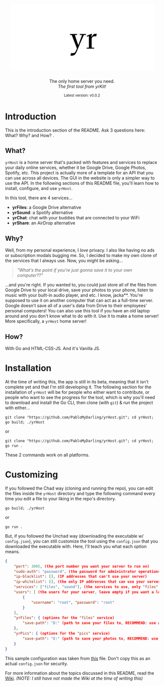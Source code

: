 <h1 align="center">
    <img src="gui/home/images/yrHost.png" width="475" height="217">
</h1>
<p align="center">
    The only home server you need.<br><i>The first tool from yrKit!</i>
</p>
<p align="center">
    <sup>Latest version: v0.0.2</sup>
</p>

# Introduction
This is the introduction section of the README. Ask 3 questions here: What? Why? and How? .

## What?
`yrHost` is a home server that's packed with features and services to replace your daily online services, whether it be Google Drive, Google Photos, Spotify, etc. This project is actually more of a template for an API that you can use across all devices. The GUI in the website is only a simpler way to use the API. In the following sections of this README file, you'll learn how to install, configure, and use `yrHost`.  

In this tool, there are 4 services...
- **yrFiles**: a Google Drive alternative
- **yrSound**: a Spotify alternative
- **yrChat**: chat with your buddies that are connected to your WiFi
- **yrShare**: an AirDrop alternative

## Why?
Well, from my personal experience, I *love* privacy. I also like having no ads or subscription modals bugging me. So, I decided to make my own clone of the services that I always use. Now, you might be asking...
> *"What's the point if you're just gonna save it to your own computer??"*

...and you're right. If you wanted to, you could just store all of the files from Google Drive to your local drive, save your photos to your phone, listen to music with your built-in audio player, and etc. I know, jacka**. You're supposed to use it on another computer that can act as a full-time server. Google doesn't save all of a user's data from Drive to their employees' personal computers! You can also use this tool if you have an old laptop around and you don't know what to do with it. Use it to make a home server! More specifically, a `yrHost` home server!

## How?
With Go and HTML-CSS-JS. And it's Vanilla JS.

# Installation
At the time of writing this, the app is still in its beta, meaning that it isn't complete yet and that I'm still developing it. The following section for the installation of `yrHost` will be for people who either want to contribute, or people who want to see the progress for the tool, which is why you'll need to download and install the Go CLI, then clone (with `git`) & run the project with either...
```pwsh
git clone "https://github.com/PabloMyDarling/yrHost.git"; cd yrHost; go build; ./yrHost
```
or
```pwsh
git clone "https://github.com/PabloMyDarling/yrHost.git"; cd yrHost; go run .
```
These 2 commands work on all platforms.  
# Customizing
If you followed the Chad way (cloning and running the repo), you can edit the files inside the `yrHost` directory and type the following command every time you edit a file to your liking in the repo's directory.
```pwsh
go build; ./yrHost
```
or
```pwsh
go run .
```
But, if you followed the Unchad way (downloading the executable w/ `config.json`), you can still customize the tool using the `config.json` that you downloaded the executable with. Here, I'll teach you what each option means.  

```json
{
	"port": 3005, (the port number you want your server to run on)
	"sudo-auth": "password", (the password for administrator operations)
	"ip-blacklist": [], (IP addresses that can't use your server)
	"ip-whitelist": [], (the only IP addresses that can use your server)
	"services": ["files", "sound"], (the services to use, only "files" and "sound" are available)
	"users": [ (the users for your server, leave empty if you want a login free server)
		{
			"username": "root", "password": "root"
		}
	],
	"yrFiles": { (options for the "files" service)
		"save-path": "D:" (path to save your files to, RECOMMEND: use a drive, not a folder)
	},
	"yrPics": { (options for the "pics" service)
		"save-path": "E:" (path to save your photos to, RECOMMEND: use a drive, not a folder)
	}
}
```
This sample configuration was taken from [this](https://raw.githubusercontent.com/PabloMyDarling/yrHost/refs/heads/main/config.json) file. Don't copy this as an actual `config.json` for security.  

For more information about the topics discussed in this README, read the [Wiki](https://github.com/PabloMyDarling/yrHost/wiki). *(NOTE: I still have not made the Wiki at the time of writing this)*
